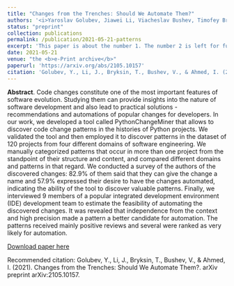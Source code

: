```yaml
---
title: "Changes from the Trenches: Should We Automate Them?"
authors: '<i>Yaroslav Golubev, Jiawei Li, Viacheslav Bushev, Timofey Bryksin, and Iftekhar Ahmed</i>'
status: "preprint"
collection: publications
permalink: /publication/2021-05-21-patterns
excerpt: 'This paper is about the number 1. The number 2 is left for future work.'
date: 2021-05-21
venue: "the <b>e-Print archive</b>"
paperurl: 'https://arxiv.org/abs/2105.10157'
citation: 'Golubev, Y., Li, J., Bryksin, T., Bushev, V., & Ahmed, I. (2021). Changes from the Trenches: Should We Automate Them?. arXiv preprint arXiv:2105.10157.'
---
```

<b>Abstract</b>. Code changes constitute one of the most important features of software evolution. Studying them can provide insights into the nature of software development and also lead to practical solutions - recommendations and automations of popular changes for developers.
In our work, we developed a tool called PythonChangeMiner that allows to discover code change patterns in the histories of Python projects. We validated the tool and then employed it to discover patterns in the dataset of 120 projects from four different domains of software engineering. We manually categorized patterns that occur in more than one project from the standpoint of their structure and content, and compared different domains and patterns in that regard. We conducted a survey of the authors of the discovered changes: 82.9% of them said that they can give the change a name and 57.9% expressed their desire to have the changes automated, indicating the ability of the tool to discover valuable patterns. Finally, we interviewed 9 members of a popular integrated development environment (IDE) development team to estimate the feasibility of automating the discovered changes. It was revealed that independence from the context and high precision made a pattern a better candidate for automation. The patterns received mainly positive reviews and several were ranked as very likely for automation.

[Download paper here](https://arxiv.org/pdf/2105.10157.pdf)

Recommended citation: Golubev, Y., Li, J., Bryksin, T., Bushev, V., & Ahmed, I. (2021). Changes from the Trenches: Should We Automate Them?. arXiv preprint arXiv:2105.10157.